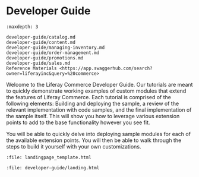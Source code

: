 # Developer Guide

```{toctree}
:maxdepth: 3

developer-guide/catalog.md
developer-guide/content.md
developer-guide/managing-inventory.md
developer-guide/order-management.md
developer-guide/promotions.md
developer-guide/sales.md
Reference Materials <https://app.swaggerhub.com/search?owner=liferayinc&query=%20commerce>
```

Welcome to the Liferay Commerce Developer Guide. Our tutorials are meant to quickly demonstrate working examples of custom modules that extend the features of Liferay Commerce. Each tutorial is comprised of the following elements: Building and deploying the sample, a review of the relevant implementation with code samples, and the final implementation of the sample itself. This will show you how to leverage various extension points to add to the base functionality however you see fit.

You will be able to quickly delve into deploying sample modules for each of the available extension points. You will then be able to walk through the steps to build it yourself with your own customizations.

```{raw} html
:file: landingpage_template.html
```

```{raw} html
:file: developer-guide/landing.html
```
